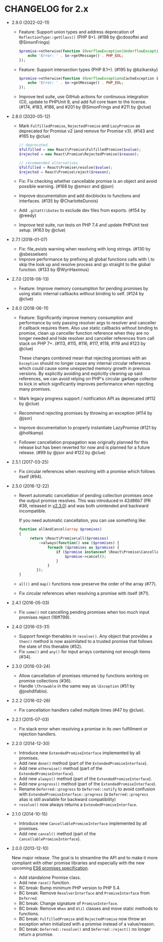 CHANGELOG for 2.x
=================

* 2.9.0 (2022-02-11)

    * Feature: Support union types and address deprecation of `ReflectionType::getClass()` (PHP 8+).
      (#198 by @cdosoftei and @SimonFrings)

      ```php
      $promise->otherwise(function (OverflowException|UnderflowException $e) {
          echo 'Error: ' . $e->getMessage() . PHP_EOL;
      });
      ```

    * Feature: Support intersection types (PHP 8.1+).
      (#195 by @bzikarsky)

      ```php
      $promise->otherwise(function (OverflowException&CacheException $e) {
          echo 'Error: ' . $e->getMessage() . PHP_EOL;
      });
      ```

    * Improve test suite, use GitHub actions for continuous integration (CI),
      update to PHPUnit 9, and add full core team to the license.
      (#174, #183, #186, and #201 by @SimonFrings and #211 by @clue)

* 2.8.0 (2020-05-12)

    * Mark `FulfilledPromise`, `RejectedPromise` and `LazyPromise` as deprecated for Promise v2 (and remove for Promise
      v3).
      (#143 and #165 by @clue)

      ```php
      // deprecated
      $fulfilled = new React\Promise\FulfilledPromise($value);
      $rejected = new React\Promise\RejectedPromise($reason);

      // recommended alternatives
      $fulfilled = React\Promise\resolve($value);
      $rejected = React\Promise\reject($reason);
      ```

    * Fix: Fix checking whether cancellable promise is an object and avoid possible warning.
      (#168 by @smscr and @jsor)

    * Improve documentation and add docblocks to functions and interfaces.
      (#135 by @CharlotteDunois)

    * Add `.gitattributes` to exclude dev files from exports.
      (#154 by @reedy)

    * Improve test suite, run tests on PHP 7.4 and update PHPUnit test setup.
      (#163 by @clue)

* 2.7.1 (2018-01-07)

    * Fix: file_exists warning when resolving with long strings.
      (#130 by @sbesselsen)
    * Improve performance by prefixing all global functions calls with \ to skip the look up and resolve process and go
      straight to the global function.
      (#133 by @WyriHaximus)

* 2.7.0 (2018-06-13)

    * Feature: Improve memory consumption for pending promises by using static internal callbacks without binding to
      self.
      (#124 by @clue)

* 2.6.0 (2018-06-11)

    * Feature: Significantly improve memory consumption and performance by only passing resolver args
      to resolver and canceller if callback requires them. Also use static callbacks without
      binding to promise, clean up canceller function reference when they are no longer
      needed and hide resolver and canceller references from call stack on PHP 7+.
      (#113, #115, #116, #117, #118, #119 and #123 by @clue)

      These changes combined mean that rejecting promises with an `Exception` should
      no longer cause any internal circular references which could cause some unexpected
      memory growth in previous versions. By explicitly avoiding and explicitly
      cleaning up said references, we can avoid relying on PHP's circular garbage collector
      to kick in which significantly improves performance when rejecting many promises.

    * Mark legacy progress support / notification API as deprecated
      (#112 by @clue)

    * Recommend rejecting promises by throwing an exception
      (#114 by @jsor)

    * Improve documentation to properly instantiate LazyPromise
      (#121 by @holtkamp)

    * Follower cancellation propagation was originally planned for this release
      but has been reverted for now and is planned for a future release.
      (#99 by @jsor and #122 by @clue)

* 2.5.1 (2017-03-25)

    * Fix circular references when resolving with a promise which follows
      itself (#94).

* 2.5.0 (2016-12-22)

    * Revert automatic cancellation of pending collection promises once the
      output promise resolves. This was introduced in 42d86b7 (PR #36, released
      in [v2.3.0](https://github.com/reactphp/promise/releases/tag/v2.3.0)) and
      was both unintended and backward incompatible.

      If you need automatic cancellation, you can use something like:

      ```php
      function allAndCancel(array $promises)
      {
           return \React\Promise\all($promises)
               ->always(function() use ($promises) {
                   foreach ($promises as $promise) {
                       if ($promise instanceof \React\Promise\CancellablePromiseInterface) {
                           $promise->cancel();
                       }
                   }
              });
      }
      ```
    * `all()` and `map()` functions now preserve the order of the array (#77).
    * Fix circular references when resolving a promise with itself (#71).

* 2.4.1 (2016-05-03)

    * Fix `some()` not cancelling pending promises when too much input promises
      reject (16ff799).

* 2.4.0 (2016-03-31)

    * Support foreign thenables in `resolve()`.
      Any object that provides a `then()` method is now assimilated to a trusted
      promise that follows the state of this thenable (#52).
    * Fix `some()` and `any()` for input arrays containing not enough items
      (#34).

* 2.3.0 (2016-03-24)

    * Allow cancellation of promises returned by functions working on promise
      collections (#36).
    * Handle `\Throwable` in the same way as `\Exception` (#51 by @joshdifabio).

* 2.2.2 (2016-02-26)

    * Fix cancellation handlers called multiple times (#47 by @clue).

* 2.2.1 (2015-07-03)

    * Fix stack error when resolving a promise in its own fulfillment or
      rejection handlers.

* 2.2.0 (2014-12-30)

    * Introduce new `ExtendedPromiseInterface` implemented by all promises.
    * Add new `done()` method (part of the `ExtendedPromiseInterface`).
    * Add new `otherwise()` method (part of the `ExtendedPromiseInterface`).
    * Add new `always()` method (part of the `ExtendedPromiseInterface`).
    * Add new `progress()` method (part of the `ExtendedPromiseInterface`).
    * Rename `Deferred::progress` to `Deferred::notify` to avoid confusion with
      `ExtendedPromiseInterface::progress` (a `Deferred::progress` alias is
      still available for backward compatibility)
    * `resolve()` now always returns a `ExtendedPromiseInterface`.

* 2.1.0 (2014-10-15)

    * Introduce new `CancellablePromiseInterface` implemented by all promises.
    * Add new `cancel()` method (part of the `CancellablePromiseInterface`).

* 2.0.0 (2013-12-10)

  New major release. The goal is to streamline the API and to make it more
  compliant with other promise libraries and especially with the new upcoming
  [ES6 promises specification](https://github.com/domenic/promises-unwrapping/).

    * Add standalone Promise class.
    * Add new `race()` function.
    * BC break: Bump minimum PHP version to PHP 5.4.
    * BC break: Remove `ResolverInterface` and `PromiseInterface` from
      `Deferred`.
    * BC break: Change signature of `PromiseInterface`.
    * BC break: Remove `When` and `Util` classes and move static methods to
      functions.
    * BC break: `FulfilledPromise` and `RejectedPromise` now throw an exception
      when initialized with a promise instead of a value/reason.
    * BC break: `Deferred::resolve()` and `Deferred::reject()` no longer return
      a promise.
